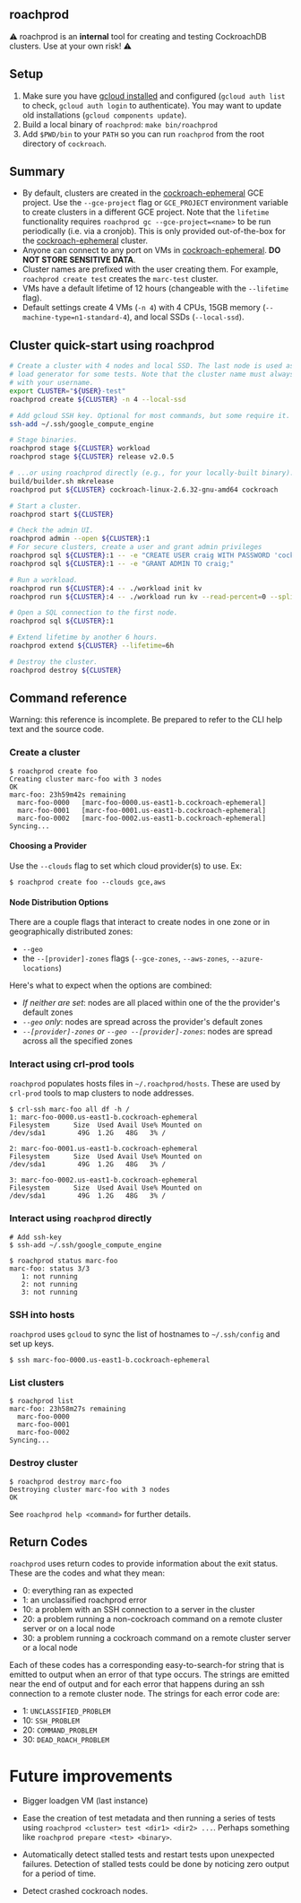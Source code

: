 ## roachprod

⚠️ roachprod is an **internal** tool for creating and testing
CockroachDB clusters. Use at your own risk! ⚠️

## Setup

1. Make sure you have [gcloud installed] and configured (`gcloud auth list` to
check, `gcloud auth login` to authenticate). You may want to update old
installations (`gcloud components update`).
1. Build a local binary of `roachprod`: `make bin/roachprod`
1. Add `$PWD/bin` to your `PATH` so you can run `roachprod` from the root directory of `cockroach`.

## Summary

* By default, clusters are created in the [cockroach-ephemeral] GCE
  project. Use the `--gce-project` flag or `GCE_PROJECT` environment
  variable to create clusters in a different GCE project. Note that
  the `lifetime` functionality requires `roachprod gc
  --gce-project=<name>` to be run periodically (i.e. via a
  cronjob). This is only provided out-of-the-box for the
  [cockroach-ephemeral] cluster.
* Anyone can connect to any port on VMs in [cockroach-ephemeral].
  **DO NOT STORE SENSITIVE DATA**.
* Cluster names are prefixed with the user creating them. For example,
  `roachprod create test` creates the `marc-test` cluster.
* VMs have a default lifetime of 12 hours (changeable with the
  `--lifetime` flag).
* Default settings create 4 VMs (`-n 4`) with 4 CPUs, 15GB memory
  (`--machine-type=n1-standard-4`), and local SSDs (`--local-ssd`).

## Cluster quick-start using roachprod

```bash
# Create a cluster with 4 nodes and local SSD. The last node is used as a
# load generator for some tests. Note that the cluster name must always begin
# with your username.
export CLUSTER="${USER}-test"
roachprod create ${CLUSTER} -n 4 --local-ssd

# Add gcloud SSH key. Optional for most commands, but some require it.
ssh-add ~/.ssh/google_compute_engine

# Stage binaries.
roachprod stage ${CLUSTER} workload
roachprod stage ${CLUSTER} release v2.0.5

# ...or using roachprod directly (e.g., for your locally-built binary).
build/builder.sh mkrelease
roachprod put ${CLUSTER} cockroach-linux-2.6.32-gnu-amd64 cockroach

# Start a cluster.
roachprod start ${CLUSTER}

# Check the admin UI.
roachprod admin --open ${CLUSTER}:1
# For secure clusters, create a user and grant admin privileges
roachprod sql ${CLUSTER}:1 -- -e "CREATE USER craig WITH PASSWORD 'cockroach';"
roachprod sql ${CLUSTER}:1 -- -e "GRANT ADMIN TO craig;"

# Run a workload.
roachprod run ${CLUSTER}:4 -- ./workload init kv
roachprod run ${CLUSTER}:4 -- ./workload run kv --read-percent=0 --splits=1000 --concurrency=384 --duration=5m

# Open a SQL connection to the first node.
roachprod sql ${CLUSTER}:1

# Extend lifetime by another 6 hours.
roachprod extend ${CLUSTER} --lifetime=6h

# Destroy the cluster.
roachprod destroy ${CLUSTER}
```

## Command reference

Warning: this reference is incomplete. Be prepared to refer to the CLI help text
and the source code.

### Create a cluster

```
$ roachprod create foo
Creating cluster marc-foo with 3 nodes
OK
marc-foo: 23h59m42s remaining
  marc-foo-0000   [marc-foo-0000.us-east1-b.cockroach-ephemeral]
  marc-foo-0001   [marc-foo-0001.us-east1-b.cockroach-ephemeral]
  marc-foo-0002   [marc-foo-0002.us-east1-b.cockroach-ephemeral]
Syncing...
```

#### Choosing a Provider

Use the `--clouds` flag to set which cloud provider(s) to use. Ex:

```
$ roachprod create foo --clouds gce,aws
```

#### Node Distribution Options

There are a couple flags that interact to create nodes in one zone or in
geographically distributed zones:

- `--geo`
- the `--[provider]-zones` flags (`--gce-zones`, `--aws-zones`, `--azure-locations`)

Here's what to expect when the options are combined:

- _If neither are set_: nodes are all placed within one of the the provider's default zones
- _`--geo` only_: nodes are spread across the provider's default zones
- _`--[provider]-zones` or `--geo --[provider]-zones`_: nodes are spread across
  all the specified zones

### Interact using crl-prod tools

`roachprod` populates hosts files in `~/.roachprod/hosts`. These are used by
`crl-prod` tools to map clusters to node addresses.

```
$ crl-ssh marc-foo all df -h /
1: marc-foo-0000.us-east1-b.cockroach-ephemeral
Filesystem      Size  Used Avail Use% Mounted on
/dev/sda1        49G  1.2G   48G   3% /

2: marc-foo-0001.us-east1-b.cockroach-ephemeral
Filesystem      Size  Used Avail Use% Mounted on
/dev/sda1        49G  1.2G   48G   3% /

3: marc-foo-0002.us-east1-b.cockroach-ephemeral
Filesystem      Size  Used Avail Use% Mounted on
/dev/sda1        49G  1.2G   48G   3% /
```

### Interact using `roachprod` directly

```
# Add ssh-key
$ ssh-add ~/.ssh/google_compute_engine

$ roachprod status marc-foo
marc-foo: status 3/3
   1: not running
   2: not running
   3: not running
```

### SSH into hosts

`roachprod` uses `gcloud` to sync the list of hostnames to `~/.ssh/config` and
set up keys.

```
$ ssh marc-foo-0000.us-east1-b.cockroach-ephemeral
```

### List clusters

```
$ roachprod list
marc-foo: 23h58m27s remaining
  marc-foo-0000
  marc-foo-0001
  marc-foo-0002
Syncing...
```

### Destroy cluster

```
$ roachprod destroy marc-foo
Destroying cluster marc-foo with 3 nodes
OK
```

See `roachprod help <command>` for further details.

## Return Codes

`roachprod` uses return codes to provide information about the exit status.
These are the codes and what they mean:

- 0: everything ran as expected
- 1: an unclassified roachprod error
- 10: a problem with an SSH connection to a server in the cluster
- 20: a problem running a non-cockroach command on a remote cluster server or on a local node
- 30: a problem running a cockroach command on a remote cluster server or a local node

Each of these codes has a corresponding easy-to-search-for string that is
emitted to output when an error of that type occurs. The strings are emitted
near the end of output and for each error that happens during an ssh
connection to a remote cluster node. The strings for each error code are:

- 1:  `UNCLASSIFIED_PROBLEM`
- 10: `SSH_PROBLEM`
- 20: `COMMAND_PROBLEM`
- 30: `DEAD_ROACH_PROBLEM`

# Future improvements

* Bigger loadgen VM (last instance)

* Ease the creation of test metadata and then running a series of tests
  using `roachprod <cluster> test <dir1> <dir2> ...`. Perhaps something like
  `roachprod prepare <test> <binary>`.

* Automatically detect stalled tests and restart tests upon unexpected
  failures. Detection of stalled tests could be done by noticing zero output
  for a period of time.

* Detect crashed cockroach nodes.

[cockroach-ephemeral]: https://console.cloud.google.com/home/dashboard?project=cockroach-ephemeral
[gcloud installed]: https://cloud.google.com/sdk/downloads
